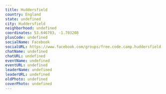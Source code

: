 ```yaml
---
title: Huddersfield
country: England
state: undefined
city: Huddersfield
neighborhood: undefined
coordinates: 53.646703, -1.783208
plusCode: undefined
socialName: Facebook
socialURL: https://www.facebook.com/groups/free.code.camp.huddersfield
chatName: undefined
chatURL: undefined
eventName: undefined
eventURL: undefined
leaderName: undefined
leaderURL: undefined
oldPhoto: undefined
coverPhoto: undefined
---
```

